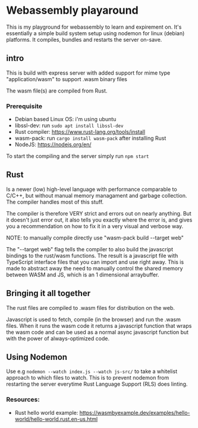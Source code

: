 # Webassembly playaround
This is my playground for webassembly to learn and expirement on. It's essentially a simple build system setup using nodemon for linux (debian) platforms. It compiles, bundles and restarts the server on-save.

## intro
This is build with express server with added support for mime type "application/wasm" to support .wasm binary files

The wasm file(s) are compiled from Rust.

### Prerequisite
  - Debian based Linux OS: i'm using ubuntu
  - libssl-dev: run `sudo apt install libssl-dev`
  - Rust compiler: https://www.rust-lang.org/tools/install
  - wasm-pack: run `cargo install wasm-pack` after installing Rust
  - NodeJS: https://nodejs.org/en/

To start the compiling and the server simply run `npm start`


## Rust
Is a newer (low) high-level language with performance comparable to C/C++, but without manual memory managament and garbage collection. The compiler handles most of this stuff.

The compiler is therefore VERY strict and errors out on nearly anything. But it doesn't just error out, it also tells you exactly where the error is, and gives you a recommendation on how to fix it in a very visual and verbose way.

NOTE: to manually compile directly use "wasm-pack build --target web"

The "--target web" flag tells the compiler to also build the javascript bindings to the rust/wasm functions. The result is a javascript file with TypeScript interface files that you can import and use right away. This is made to abstract away the need to manually control the shared memory between WASM and JS, which is an 1 dimensional arraybuffer.

## Bringing it all together
The rust files are compiled to .wasm files for distribution on the web.

Javascript is used to fetch, compile (in the browser) and run the .wasm files. When it runs the wasm code it returns a javascript function that wraps the wasm code and can be used as a normal async javascript function but with the power of always-optimized code.


## Using Nodemon
Use e.g `nodemon --watch index.js --watch js-src/` to take a whitelist approach to which files to watch. This is to prevent nodemon from restarting the server everytime Rust Language Support (RLS) does linting.


### Resources:
 - Rust hello world example: https://wasmbyexample.dev/examples/hello-world/hello-world.rust.en-us.html
